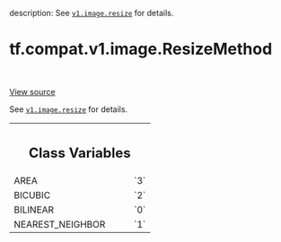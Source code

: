 description: See <a href="../../../../tf/compat/v1/image/resize.md"><code>v1.image.resize</code></a> for details.

<div itemscope itemtype="http://developers.google.com/ReferenceObject">
<meta itemprop="name" content="tf.compat.v1.image.ResizeMethod" />
<meta itemprop="path" content="Stable" />
<meta itemprop="property" content="AREA"/>
<meta itemprop="property" content="BICUBIC"/>
<meta itemprop="property" content="BILINEAR"/>
<meta itemprop="property" content="NEAREST_NEIGHBOR"/>
</div>

# tf.compat.v1.image.ResizeMethod

<!-- Insert buttons and diff -->

<table class="tfo-notebook-buttons tfo-api nocontent" align="left">

</table>

<a target="_blank" href="/code/stable/tensorflow/python/ops/image_ops_impl.py">View source</a>



See <a href="../../../../tf/compat/v1/image/resize.md"><code>v1.image.resize</code></a> for details.

<!-- Placeholder for "Used in" -->




<!-- Tabular view -->
 <table class="responsive fixed orange">
<colgroup><col width="214px"><col></colgroup>
<tr><th colspan="2"><h2 class="add-link">Class Variables</h2></th></tr>

<tr>
<td>
AREA<a id="AREA"></a>
</td>
<td>
`3`
</td>
</tr><tr>
<td>
BICUBIC<a id="BICUBIC"></a>
</td>
<td>
`2`
</td>
</tr><tr>
<td>
BILINEAR<a id="BILINEAR"></a>
</td>
<td>
`0`
</td>
</tr><tr>
<td>
NEAREST_NEIGHBOR<a id="NEAREST_NEIGHBOR"></a>
</td>
<td>
`1`
</td>
</tr>
</table>

